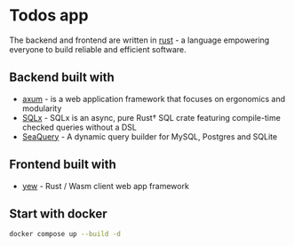 # Todos app

The backend and frontend are written in [rust](https://github.com/rust-lang/rust) - a language empowering everyone to build reliable and efficient software.

## Backend built with

- [axum](https://github.com/tokio-rs/axum) - is a web application framework that focuses on ergonomics and modularity
- [SQLx](https://github.com/launchbadge/sqlx) - SQLx is an async, pure Rust† SQL crate featuring compile-time checked queries without a DSL
- [SeaQuery](https://github.com/SeaQL/sea-query) - A dynamic query builder for MySQL, Postgres and SQLite

## Frontend built with

- [yew](https://github.com/yewstack/yew) - Rust / Wasm client web app framework

## Start with docker

```bash
docker compose up --build -d
```
